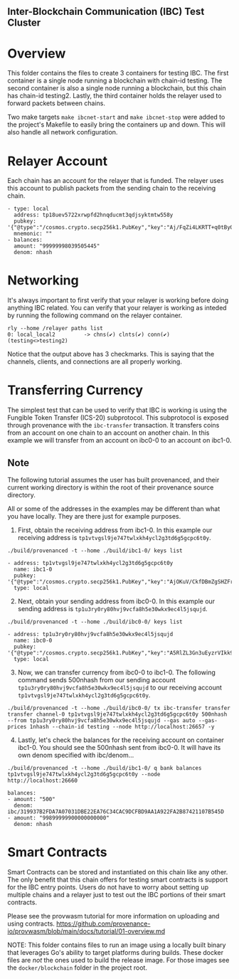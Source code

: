 ## Inter-Blockchain Communication (IBC) Test Cluster
# Overview

This folder contains the files to create 3 containers for testing IBC. The first container
is a single node running a blockchain with chain-id testing. The second container is also a
single node running a blockchain, but this chain has chain-id testing2. Lastly, the third container
holds the relayer used to forward packets between chains.

Two make targets `make ibcnet-start` and `make ibcnet-stop` were added to the project's Makefile to
easily bring the containers up and down. This will also handle all network configuration.

# Relayer Account

Each chain has an account for the relayer that is funded. The relayer uses this account
to publish packets from the sending chain to the receiving chain.

```
- type: local
  address: tp18uev5722xrwpfd2hnqducmt3qdjsyktmtw558y
  pubkey: '{"@type":"/cosmos.crypto.secp256k1.PubKey","key":"Aj/FqZi4LKRTT+q0tByQsqk27uIMO9nf1UnkTyUaQRV5"}'
  mnemonic: ""
- balances:
  amount: "99999998039505445"
  denom: nhash
```

# Networking

It's always important to first verify that your relayer is working before doing anything
IBC related. You can verify that your relayer is working as inteded by running the following
command on the relayer container.

```
rly --home /relayer paths list
0: local_local2         -> chns(✔) clnts(✔) conn(✔) (testing<>testing2)
```

Notice that the output above has 3 checkmarks. This is saying that the channels, clients,
and connections are all properly working.

# Transferring Currency

The simplest test that can be used to verify that IBC is working is using the Fungible Token
Transfer (ICS-20) subprotocol. This subprotocol is exposed through provenance with the `ibc-transfer`
transaction. It transfers coins from an account on one chain to an account on another chain.
In this example we will transfer from an account on ibc0-0 to an account on ibc1-0.

## Note
The following tutorial assumes the user has built provenanced, and their current working directory
is within the root of their provenance source directory.

All or some of the addresses in the examples may be different than what you have locally. They are
there just for example purposes.

1. First, obtain the receiving address from ibc1-0. In this example our receiving address is
`tp1vtvgsl9je747twlxkh4ycl2g3td6g5gcpc6t0y`.

```
./build/provenanced -t --home ./build/ibc1-0/ keys list

- address: tp1vtvgsl9je747twlxkh4ycl2g3td6g5gcpc6t0y
  name: ibc1-0
  pubkey: '{"@type":"/cosmos.crypto.secp256k1.PubKey","key":"AjOKuV/CkfDBmZgSHZFrCN2PXz68ZyUssvBiWfe4A/ut"}'
  type: local
```

2. Next, obtain your sending address from ibc0-0. In this example our sending address is
`tp1u3ry0ry80hvj9vcfa8h5e30wkx9ec4l5jsqujd`.

```
./build/provenanced -t --home ./build/ibc0-0/ keys list

- address: tp1u3ry0ry80hvj9vcfa8h5e30wkx9ec4l5jsqujd
  name: ibc0-0
  pubkey: '{"@type":"/cosmos.crypto.secp256k1.PubKey","key":"A5RlZL3Gn3uEyzrVIkk9nyDV5LxJeUqPF/kOQmGX6nnQ"}'
  type: local
```

3. Now, we can transfer currency from ibc0-0 to ibc1-0. The following command sends 500nhash from our
sending account `tp1u3ry0ry80hvj9vcfa8h5e30wkx9ec4l5jsqujd` to our receiving account
`tp1vtvgsl9je747twlxkh4ycl2g3td6g5gcpc6t0y`.

```
./build/provenanced -t --home ./build/ibc0-0/ tx ibc-transfer transfer transfer channel-0 tp1vtvgsl9je747twlxkh4ycl2g3td6g5gcpc6t0y 500nhash --from tp1u3ry0ry80hvj9vcfa8h5e30wkx9ec4l5jsqujd --gas auto --gas-prices 1nhash --chain-id testing --node http://localhost:26657 -y
```

4. Lastly, let's check the balances for the receiving account on container ibc1-0. You should see the 500nhash sent
from ibc0-0. It will have its own denom specified with ibc/denom...

```
./build/provenanced -t --home ./build/ibc1-0/ q bank balances tp1vtvgsl9je747twlxkh4ycl2g3td6g5gcpc6t0y --node http://localhost:26660

balances:
- amount: "500"
  denom: ibc/319937B2FDA7A07031DBE22EA76C34CAC9DCFBD9AA1A922FA2B87421107B545D
- amount: "99899999900000000000"
  denom: nhash
```

# Smart Contracts

Smart Contracts can be stored and instantiated on this chain like any other. The only benefit
that this chain offers for testing smart contracts is support for the IBC entry points. Users
do not have to worry about setting up multiple chains and a relayer just to test out the IBC
portions of their smart contracts.

Please see the provwasm tutorial for more information on uploading and using contracts.
https://github.com/provenance-io/provwasm/blob/main/docs/tutorial/01-overview.md


NOTE: This folder contains files to run an image using a locally built binary 
that leverages Go's ability to target platforms during builds.  These docker
files are _not_ the ones used to build the release image.  For those images
see the `docker/blockchain` folder in the project root.

